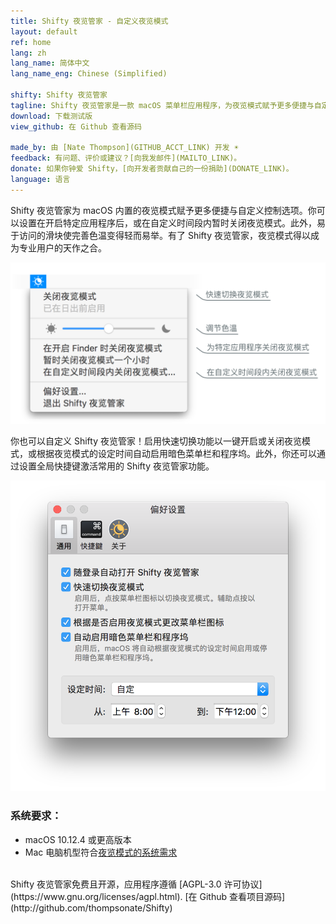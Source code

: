 ```yaml
---
title: Shifty 夜览管家 - 自定义夜览模式
layout: default
ref: home
lang: zh
lang_name: 简体中文
lang_name_eng: Chinese (Simplified)

shifty: Shifty 夜览管家
tagline: Shifty 夜览管家是一款 macOS 菜单栏应用程序，为夜览模式赋予更多便捷与自定义控制选项。
download: 下载测试版
view_github: 在 Github 查看源码

made_by: 由 [Nate Thompson](GITHUB_ACCT_LINK) 开发 ☀️
feedback: 有问题、评价或建议？[向我发邮件](MAILTO_LINK)。
donate: 如果你钟爱 Shifty，[向开发者贡献自己的一份捐助](DONATE_LINK)。
language: 语言
---
```

Shifty 夜览管家为 macOS 内置的夜览模式赋予更多便捷与自定义控制选项。你可以设置在开启特定应用程序后，或在自定义时间段内暂时关闭夜览模式。此外，易于访问的滑块使完善色温变得轻而易举。有了 Shifty 夜览管家，夜览模式得以成为专业用户的天作之合。

<div id="screenshot-container">
  <img class="shifty-screenshot" src="images/shifty-screenshot-large.png"/>
</div>

你也可以自定义 Shifty 夜览管家！启用快速切换功能以一键开启或关闭夜览模式，或根据夜览模式的设定时间自动启用暗色菜单栏和程序坞。此外，你还可以通过设置全局快捷键激活常用的 Shifty 夜览管家功能。

<img id="prefs-general" src="images/prefs-general-screenshot.png"/>

### 系统要求：
* macOS 10.12.4 或更高版本
* Mac 电脑机型符合[夜览模式的系统需求](https://support.apple.com/zh-cn/HT207513#requirements)

<br>
Shifty 夜览管家免费且开源，应用程序遵循 [AGPL-3.0 许可协议](https://www.gnu.org/licenses/agpl.html). [在 Github 查看项目源码](http://github.com/thompsonate/Shifty)
